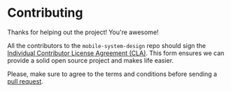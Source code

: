 # Contributing

Thanks for helping out the project! You're awesome!  
  
All the contributors to the `mobile-system-design` repo should sign the [Individual Contributor License Agreement (CLA)](https://forms.gle/oqgHfGiJZ28KJy7w9). This form ensures we can provide a solid open source project and makes life easier.  
  
Please, make sure to agree to the terms and conditions before sending a [pull request](https://github.com/weeeBox/mobile-system-design/pulls).
